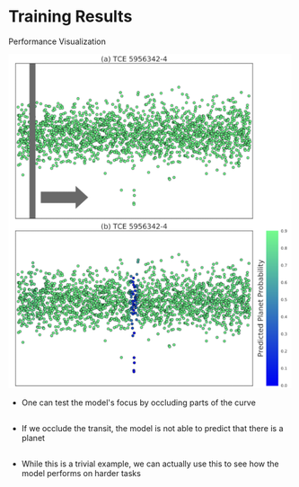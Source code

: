 # Training Results

Performance Visualization

<div class="grid grid-cols-2 justify-items-center items-center">
<img src="/images/model_vision_1.png" class="max-w-70 col-span-1 shadow-xl p-2"/>
<div class="col-span-1">

* One can test the model's focus by occluding parts of the curve
* If we occlude the transit, the model is not able to predict that there is a planet
* While this is a trivial example, we can actually use this to see how the model performs on harder tasks


</div>
</div>

<style>
.not-active {
  opacity: 20%;
}
li {
  margin-bottom: 1.8rem;
}
</style>